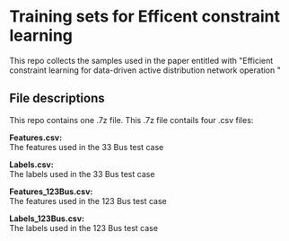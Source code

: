 # Training sets for Efficent constraint learning
This repo collects the samples used in the paper entitled with "Efficient constraint learning for data-driven active distribution network operation "


## File descriptions
This repo contains one .7z file. This .7z file contails four .csv files:


__Features.csv:__  
The features used in the 33 Bus test case

__Labels.csv:__  
The labels used in the 33 Bus test case

__Features_123Bus.csv:__  
The features used in the 123 Bus test case

__Labels_123Bus.csv:__  
The labels used in the 123 Bus test case